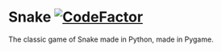 # Snake [![CodeFactor](https://www.codefactor.io/repository/github/ayushsharma255/snake-game/badge)](https://www.codefactor.io/repository/github/ayushsharma255/snake-game)

The classic game of Snake made in Python, made in Pygame.
